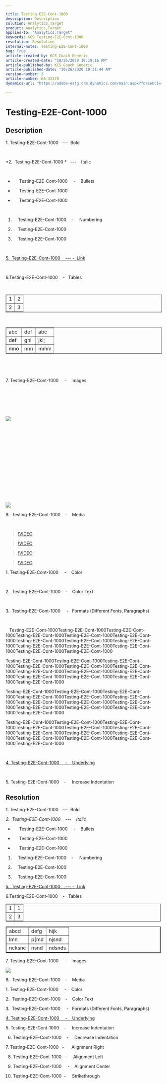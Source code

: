 ```yaml
---

title: Testing-E2E-Cont-1000  
description: Description  
solution: Analytics,Target  
product: Analytics,Target  
applies-to: "Analytics,Target"  
keywords: KCS Testing-E2E-Cont-1000  
resolution: Resolution  
internal-notes: Testing-E2E-Cont-1000  
bug: True  
article-created-by: KCS_Coach Generic  
article-created-date: "10/26/2020 10:19:16 AM"  
article-published-by: KCS_Coach Generic  
article-published-date: "10/26/2020 10:31:44 AM"  
version-number: 3  
article-number: KA-32378  
dynamics-url: "https://adobe-estg.crm.dynamics.com/main.aspx?forceUCI=1&pagetype=entityrecord&etn=knowledgearticle&id=60ad2aae-7417-eb11-a813-000d3a593b1e"

---
```


# Testing-E2E-Cont-1000

## Description


1. Testing-E2E-Cont-1000   ---  Bold

 

*2.  Testing-E2E-Cont-1000 *   ---    Italic

 



*        Testing-E2E-Cont-1000     -    Bullets
 
*        Testing-E2E-Cont-1000
 
*        Testing-E2E-Cont-1000


 



1.      Testing-E2E-Cont-1000    -     Numbering
 
2.      Testing-E2E-Cont-1000
 
3.      Testing-E2E-Cont-1000


 

[5.  Testing-E2E-Cont-1000    --- -  Link](https://lik.com)

 

6.Testing-E2E-Cont-1000    -   Tables

 


<table border="1" cellspacing="0" cellpadding="1">
 <tbody>
  <tr>
   <td>1</td>
   <td>2</td>
  </tr>
  <tr>
   <td>2</td>
   <td>3</td>
  </tr>
 </tbody>
</table>




 

<table border="1" cellspacing="0" cellpadding="1">
 <tbody>
  <tr>
   <td>abc</td>
   <td>def</td>
   <td>abc</td>
  </tr>
  <tr>
   <td>def</td>
   <td>ghi</td>
   <td>jkl;</td>
  </tr>
  <tr>
   <td>mno</td>
   <td>nnn</td>
   <td>mmm</td>
  </tr>
 </tbody>
</table>






 

 

7. Testing-E2E-Cont-1000     -    Images

 

 

 

![](https://adobe.sharepoint.com/sites/D365Attachments-Non-Prod/knowledgearticle/Testing-E2E-Cont-1000_679DE0F05117EB11A813002248049F6D/Article_Form.png)

 

 

 

 

 

 

 

 

![](assets/___61ad2aae-7417-eb11-a813-000d3a593b1e___.png)

8.  Testing-E2E-Cont-1000    -    Media

 



>[!VIDEO](https://video.tv.adobe.com/v/18696?quality=9&learn=on )

>[!VIDEO](https://video.tv.adobe.com/v/18696?quality=9&learn=on )

>[!VIDEO](https://video.tv.adobe.com/v/18696?quality=9&learn=on )

>[!VIDEO](https://video.tv.adobe.com/v/18696?quality=9&learn=on )





1. Testing-E2E-Cont-1000     -    Color

 

2.  Testing-E2E-Cont-1000    -    Color Text

 

3.  Testing-E2E-Cont-1000     -   Formats (Different Fonts, Paragraphs)

 

   Testing-E2E-Cont-1000Testing-E2E-Cont-1000Testing-E2E-Cont-1000Testing-E2E-Cont-1000Testing-E2E-Cont-1000Testing-E2E-Cont-1000Testing-E2E-Cont-1000Testing-E2E-Cont-1000Testing-E2E-Cont-1000Testing-E2E-Cont-1000Testing-E2E-Cont-1000Testing-E2E-Cont-1000Testing-E2E-Cont-1000Testing-E2E-Cont-1000

Testing-E2E-Cont-1000Testing-E2E-Cont-1000Testing-E2E-Cont-1000Testing-E2E-Cont-1000Testing-E2E-Cont-1000Testing-E2E-Cont-1000Testing-E2E-Cont-1000Testing-E2E-Cont-1000Testing-E2E-Cont-1000Testing-E2E-Cont-1000Testing-E2E-Cont-1000Testing-E2E-Cont-1000Testing-E2E-Cont-1000

Testing-E2E-Cont-1000Testing-E2E-Cont-1000Testing-E2E-Cont-1000Testing-E2E-Cont-1000Testing-E2E-Cont-1000Testing-E2E-Cont-1000Testing-E2E-Cont-1000Testing-E2E-Cont-1000Testing-E2E-Cont-1000Testing-E2E-Cont-1000Testing-E2E-Cont-1000Testing-E2E-Cont-1000Testing-E2E-Cont-1000

Testing-E2E-Cont-1000Testing-E2E-Cont-1000Testing-E2E-Cont-1000Testing-E2E-Cont-1000Testing-E2E-Cont-1000Testing-E2E-Cont-1000Testing-E2E-Cont-1000Testing-E2E-Cont-1000Testing-E2E-Cont-1000Testing-E2E-Cont-1000Testing-E2E-Cont-1000Testing-E2E-Cont-1000Testing-E2E-Cont-1000

 

<u>4. Testing-E2E-Cont-1000     -    Underlying</u>

 

5. Testing-E2E-Cont-1000    -     Increase Indentation





## Resolution

1. Testing-E2E-Cont-1000   ---  Bold

*2.  Testing-E2E-Cont-1000    ---    Italic*

*        Testing-E2E-Cont-1000     -    Bullets
 
*        Testing-E2E-Cont-1000
 
*        Testing-E2E-Cont-1000




1.      Testing-E2E-Cont-1000    -     Numbering
 
2.      Testing-E2E-Cont-1000
 
3.      Testing-E2E-Cont-1000




[5.  Testing-E2E-Cont-1000    --- -  Link](http://adobe.com)

6.Testing-E2E-Cont-1000    -   Tables


<table border="1" cellpadding="1" cellspacing="1" style="width:500px">
 <tbody>
  <tr>
   <td>1</td>
   <td>1</td>
  </tr>
  <tr>
   <td>2</td>
   <td>3</td>
  </tr>
 </tbody>
</table>





<table align="center" border="2" cellpadding="1" cellspacing="1" style="width:500px">
 <tbody>
  <tr>
   <td>abcd</td>
   <td>defg</td>
   <td>hijk</td>
  </tr>
  <tr>
   <td>lmn</td>
   <td>p[md</td>
   <td>njsnd</td>
  </tr>
  <tr>
   <td>ncksnc</td>
   <td>nsnd</td>
   <td>ndsnds</td>
  </tr>
 </tbody>
</table>



7. Testing-E2E-Cont-1000     -    Images

![](https://adobe.sharepoint.com/sites/D365Attachments-Non-Prod/knowledgearticle/Testing-E2E-Cont-1000_679DE0F05117EB11A813002248049F6D/Article_Form.png)

8.  Testing-E2E-Cont-1000    -    Media

1. Testing-E2E-Cont-1000     -    Color

2.  Testing-E2E-Cont-1000    -    Color Text

3.  Testing-E2E-Cont-1000     -   Formats (Different Fonts, Paragraphs)

<u>4. Testing-E2E-Cont-1000     -    Underlying</u>

5. Testing-E2E-Cont-1000    -     Increase Indentation

6. Testing-E2E-Cont-1000    -     Decrease Indentation

7. Testing-E2E-Cont-1000   -      Alignment Right

 8. Testing-E2E-Cont-1000   -     Alignment Left

9. Testing-E2E-Cont-1000     -    Alignment Center

10. Testing-E2E-Cont-1000  -     Strikethrough
